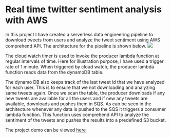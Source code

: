 # Real time twitter sentiment analysis with AWS

In this project I have created a serverless data engineering pipeline to download tweets from users and analyze the tweet sentiment using AWS comprehend API. The architecture for the pipeline is shown below. 
![](https://user-images.githubusercontent.com/58792/55354483-bae7af80-547a-11e9-9909-a5621251065b.png)

The cloud watch timer is used to invoke the producer lambda function at regular intervals of time. Here for illustration purpose, I have used a trigger rate of 1 minute. When triggered by cloud watch, the producer lambda function reads data from the dynamoDB table. 

The dynamo DB also keeps track of the last tweet id that we have analyzed for each user. This is to ensure that we not downloading and analyzing same tweets again. Once we scan the table, the producer downloads if any new tweets are available for all the users and if new any tweets are available, downloads and pushes them in SQS. As can be seen in the architecture whenever any data is pushed to the SQS it triggers a consumer lambda function. This function uses comprehend API to analyze the sentiment of the tweets and pushes the results into a predefined S3 bucket. 

The project demo can be viewed [here](https://www.youtube.com/watch?v=03FdFr6vHg4)
